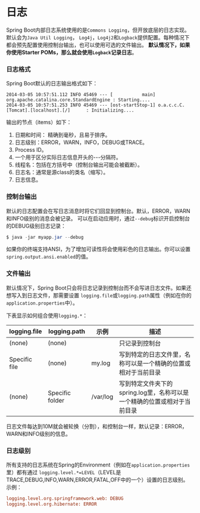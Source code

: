 日志
======================
Spring Boot内部日志系统使用的是`Commons Logging`，但开放底层的日志实现。默认会为`Java Util Logging`，
`Log4j`，`Log4j2`和`Logback`提供配置。每种情况下都会预先配置使用控制台输出，也可以使用可选的文件输出。
**默认情况下，如果你使用Starter POMs，那么就会使用`Logback`记录日志**。

### 日志格式
Spring Boot默认的日志输出格式如下：
```
2014-03-05 10:57:51.112 INFO 45469 --- [           main] org.apache.catalina.core.StandardEngine : Starting....
2014-03-05 10:57:51.253 INFO 45469 --- [ost-startStop-1] o.a.c.c.C.[Tomcat].[localhost].[/]      : Initializing....
```
输出的节点（items）如下：

1. 日期和时间： 精确到毫秒，且易于排序。
2. 日志级别：ERROR，WARN，INFO，DEBUG或TRACE。
3. Process ID。
4. 一个用于区分实际日志信息开头的---分隔符。
5. 线程名：包括在方括号中（控制台输出可能会被截断）。
6. 日志名：通常是源class的类名（缩写）。
7. 日志信息。

### 控制台输出
默认的日志配置会在写日志消息时将它们回显到控制台。默认，ERROR，WARN和INFO级别的消息会被记录。
可以在启动应用时，通过`--debug`标识开启控制台的DEBUG级别日志记录：
```powershell
$ java -jar myapp.jar --debug
```
如果你的终端支持ANSI，为了增加可读性将会使用彩色的日志输出。你可以设置`spring.output.ansi.enabled`的值。

### 文件输出
默认情况下，Spring Boot只会将日志记录到控制台而不会写进日志文件。如果还想写入到日志文件，那需要设置
`logging.file`或`logging.path`属性（例如在你的`application.properties`中）。

下表显示如何组合使用`logging.*`：

logging.file|logging.path|示例|描述
------------|------------|---|-----
(none)|(none)||只记录到控制台
Specific file|(none)|my.log|写到特定的日志文件里，名称可以是一个精确的位置或相对于当前目录
(none)|Specific folder|/var/log|写到特定文件夹下的spring.log里，名称可以是一个精确的位置或相对于当前目录

日志文件每达到10M就会被轮换（分割），和控制台一样，默认记录：ERROR，WARN和INFO级别的信息。

### 日志级别
所有支持的日志系统在Spring的Environment（例如在`application.properties`里）都有通过
`logging.level.*=LEVEL`（LEVEL是TRACE,DEBUG,INFO,WARN,ERROR,FATAL,OFF中的一个）设置的日志级别。
示例：
```ini
logging.level.org.springframework.web: DEBUG
logging.level.org.hibernate: ERROR
```
